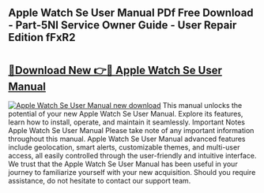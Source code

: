 ## Apple Watch Se User Manual PDf Free Download - Part-5NI Service Owner Guide - User Repair Edition fFxR2

# <h2><a href="http://bc2145.oget.top/?id=Apple+Watch+Se+User+Manual">🔗Download New 👉🔴 Apple Watch Se User Manual</a></h2>

[![Apple Watch Se User Manual new download](https://i.imgur.com/5g1atiW.png)](http://bc2145.oget.top/?id=Apple+Watch+Se+User+Manual)
This manual unlocks the potential of your new Apple Watch Se User Manual. Explore its features, learn how to install, operate, and maintain it seamlessly. Important Notes Apple Watch Se User Manual Please take note of any important information throughout this manual. Apple Watch Se User Manual advanced features include geolocation, smart alerts, customizable themes, and multi-user access, all easily controlled through the user-friendly and intuitive interface. We trust that the Apple Watch Se User Manual has been useful in your journey to familiarize yourself with your new acquisition. Should you require assistance, do not hesitate to contact our support team.
